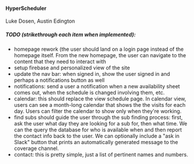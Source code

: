 #### HyperScheduler
Luke Dosen, Austin Edington

##### TODO (strikethrough each item when implemented):

- homepage rework (the user should land on a login page instead of the homepage itself. From the new homepage, the user can navigate to the content that they need to interact with
- setup firebase and personalized view of the site
- update the nav bar: when signed in, show the user signed in and perhaps a notifications button as well
- notifications: send a user a notification when a new availability sheet comes out, when the schedule is changed involving them, etc.
- calendar: this should replace the view schedule page. In calendar view, users can see a month-long calendar that shows the the visits for each day. Users can filter the calendar to show only when they're working.
- find subs should guide the user through the sub finding process: first, ask the user what day they are looking for a sub for, then what time. We can the query the database for who is available when and then report the contact info back to the user. We can optionally include a "ask in Slack" button that prints an automatically generated message to the coverage channel. 
- contact: this is pretty simple, just a list of pertinent names and numbers.
